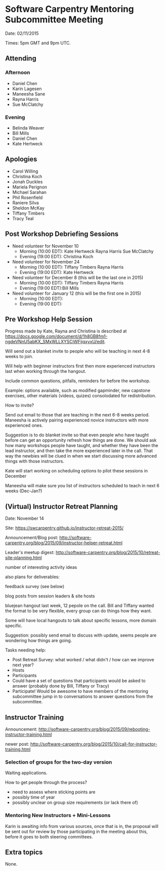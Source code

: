 # Software Carpentry Mentoring Subcommittee Meeting

Date: 02/11/2015

Times: 5pm GMT and 9pm UTC.

## Attending

### Afternoon

-   Daniel Chen
-   Karin Lagesen
-   Maneesha Sane
-   Rayna Harris
-   Sue McClatchy

### Evening

-   Belinda Weaver
-   Bill Mills
-   Daniel Chen
-   Kate Hertweck

## Apologies

-   Carol Willing
-   Christina Koch
-   Jonah Duckles
-   Mariela Perignon
-   Michael Sarahan
-   Phil Rosenfield
-   Raniere Silva
-   Sheldon McKay
-   Tiffany Timbers
-   Tracy Teal

## Post Workshop Debriefing Sessions

-   Need volunteer for November 10
    -   Morning (10:00 EDT): Kate Hertweck Rayna Harris Sue McClatchy
    -   Evening (19:00 EDT): Christina Koch
-   Need volunteer for November 24
    -   Morning (10:00 EDT): Tiffany Timbers Rayna Harris
    -   Evening (19:00 EDT): Kate Hertweck
-   Need volunteer for December 8 (this will be the last one in 2015)
    -   Morning (10:00 EDT): Tiffany Timbers Rayna Harris
    -   Evening (19:00 EDT):Bill Mills
-   Need volunteer for January 12 (this will be the first one in 2015)
    -   Morning (10:00 EDT):
    -   Evening (19:00 EDT):

## Pre Workshop Help Session

Progress made by Kate, Rayna and Christina
is described at https://docs.google.com/document/d/1h8GB8fm1-ngdeVNnU5abKX_SMxWLLXYSCiWFijqxyxU/edit.

Will send out a blanket invite to people who will be teaching in next 4-8 weeks to join.

Will help with beginner instructors first then more experienced instructors last when working through the hangout.

Include common questions, pitfalls, reminders for before the workshop.

Example: options available, such as modified gapminder, new capstone exercises, other materials (videos, quizes) consolodated for redistribution.

How to invite?

Send out email to those that are teaching in the next 6-8 weeks period. Maneesha is actively pairing experienced novice instructors with more experienced ones.

Suggestion is to do blanket invite so that even people who have taught before can get an opportunity refresh how things are done.  We should ask how many workshops people have taught, and whether they have been the lead instructor, and then take the more experienced later in the call. That way the newbies will be clued in when we start discussing more advanced things with those instructors.

Kate will start working on scheduling options to pilot these sessions in December

Maneesha will make sure you  list of instructors scheduled to teach in next 6 weeks (Dec-Jan?)

## (Virtual) Instructor Retreat Planning

Date: November 14

Site: https://swcarpentry.github.io/instructor-retreat-2015/

Announcement/Blog post: http://software-carpentry.org/blog/2015/09/instructor-helper-retreat.html

Leader's meetup digest: http://software-carpentry.org/blog/2015/10/retreat-site-planning.html

number of interesting activity ideas

also plans for deliverables:

feedback survey (see below)

blog posts from session leaders & site hosts

bluejean hangout last week, 12 pepole on the call.  Bill and Tiffany wanted the format to be very flexible, every group can do things how they want.

Some will have local hangouts to talk about specific lessons, more domain specific.

Suggestion: possibly send email to discuss with update, seems people are wondering how things are going.

Tasks needing help:

-   Post Retreat Survey: what worked / what didn't / how can we improve next year?
-   Hosts
-   Participants
-   Could have a set of questions that participants would be asked to answer (probably done by Bill, Tiffany or Tracy)
-   Participate! Would be awesome to have members of the mentoring subcommittee jump in to conversations to answer questions from the subcommittee.

## Instructor Training

Announcement: http://software-carpentry.org/blog/2015/09/rebooting-instructor-training.html

newer post: http://software-carpentry.org/blog/2015/10/call-for-instructor-training.html

### Selection of groups for the two-day version

Waiting applications.

How to get people through the process?

-   need to assess where sticking points are
-   possibly time of year
-   possibly unclear on group size requirements (or lack there of)

### Mentoring New Instructors + Mini-Lessons

Karin is awaiting info from various sources, once that is in, the proposal will be sent out for review by those participating in the meeting about this, before it goes to both steering committees. 

## Extra topics

None.
